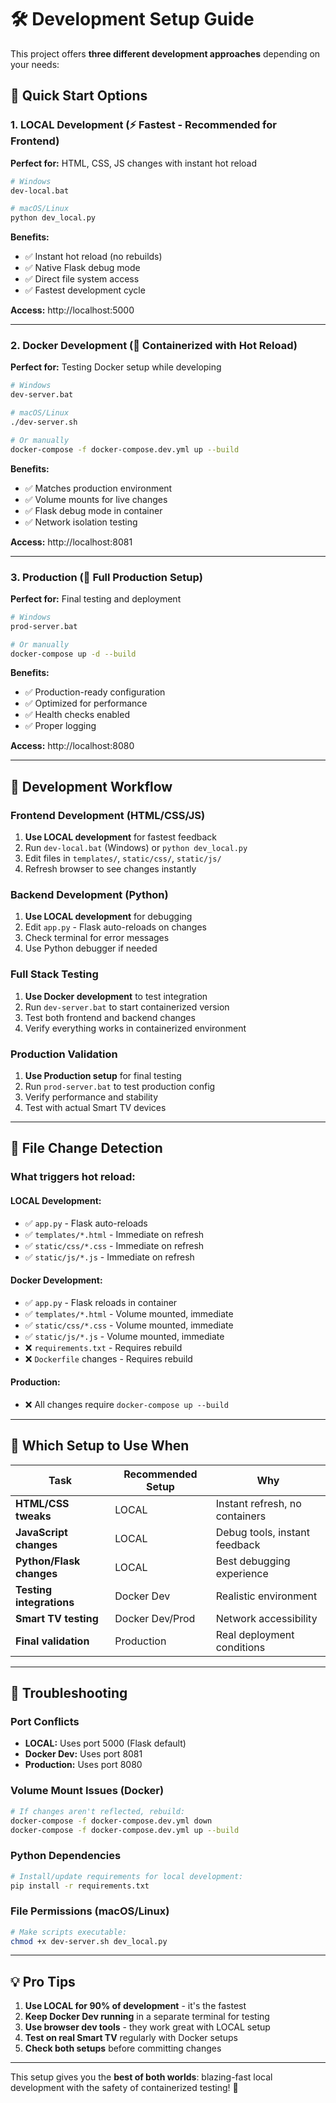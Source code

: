 # 🛠️ Development Setup Guide

This project offers **three different development approaches** depending on your needs:

## 🚀 Quick Start Options

### 1. **LOCAL Development** (⚡ Fastest - Recommended for Frontend)
**Perfect for:** HTML, CSS, JS changes with instant hot reload

```bash
# Windows
dev-local.bat

# macOS/Linux  
python dev_local.py
```

**Benefits:**
- ✅ Instant hot reload (no rebuilds)
- ✅ Native Flask debug mode
- ✅ Direct file system access
- ✅ Fastest development cycle

**Access:** http://localhost:5000

---

### 2. **Docker Development** (🐳 Containerized with Hot Reload)
**Perfect for:** Testing Docker setup while developing

```bash
# Windows
dev-server.bat

# macOS/Linux
./dev-server.sh

# Or manually
docker-compose -f docker-compose.dev.yml up --build
```

**Benefits:**
- ✅ Matches production environment
- ✅ Volume mounts for live changes
- ✅ Flask debug mode in container
- ✅ Network isolation testing

**Access:** http://localhost:8081

---

### 3. **Production** (🚀 Full Production Setup)
**Perfect for:** Final testing and deployment

```bash
# Windows
prod-server.bat

# Or manually
docker-compose up -d --build
```

**Benefits:**
- ✅ Production-ready configuration
- ✅ Optimized for performance
- ✅ Health checks enabled
- ✅ Proper logging

**Access:** http://localhost:8080

---

## 🔄 Development Workflow

### Frontend Development (HTML/CSS/JS)
1. **Use LOCAL development** for fastest feedback
2. Run `dev-local.bat` (Windows) or `python dev_local.py` 
3. Edit files in `templates/`, `static/css/`, `static/js/`
4. Refresh browser to see changes instantly

### Backend Development (Python)
1. **Use LOCAL development** for debugging
2. Edit `app.py` - Flask auto-reloads on changes
3. Check terminal for error messages
4. Use Python debugger if needed

### Full Stack Testing
1. **Use Docker development** to test integration
2. Run `dev-server.bat` to start containerized version
3. Test both frontend and backend changes
4. Verify everything works in containerized environment

### Production Validation
1. **Use Production setup** for final testing
2. Run `prod-server.bat` to test production config
3. Verify performance and stability
4. Test with actual Smart TV devices

---

## 📁 File Change Detection

### What triggers hot reload:

#### LOCAL Development:
- ✅ `app.py` - Flask auto-reloads
- ✅ `templates/*.html` - Immediate on refresh  
- ✅ `static/css/*.css` - Immediate on refresh
- ✅ `static/js/*.js` - Immediate on refresh

#### Docker Development:
- ✅ `app.py` - Flask reloads in container
- ✅ `templates/*.html` - Volume mounted, immediate
- ✅ `static/css/*.css` - Volume mounted, immediate  
- ✅ `static/js/*.js` - Volume mounted, immediate
- ❌ `requirements.txt` - Requires rebuild
- ❌ `Dockerfile` changes - Requires rebuild

#### Production:
- ❌ All changes require `docker-compose up --build`

---

## 🎯 Which Setup to Use When

| Task | Recommended Setup | Why |
|------|------------------|-----|
| **HTML/CSS tweaks** | LOCAL | Instant refresh, no containers |
| **JavaScript changes** | LOCAL | Debug tools, instant feedback |
| **Python/Flask changes** | LOCAL | Best debugging experience |
| **Testing integrations** | Docker Dev | Realistic environment |
| **Smart TV testing** | Docker Dev/Prod | Network accessibility |
| **Final validation** | Production | Real deployment conditions |

---

## 🔧 Troubleshooting

### Port Conflicts
- **LOCAL:** Uses port 5000 (Flask default)
- **Docker Dev:** Uses port 8081 
- **Production:** Uses port 8080

### Volume Mount Issues (Docker)
```bash
# If changes aren't reflected, rebuild:
docker-compose -f docker-compose.dev.yml down
docker-compose -f docker-compose.dev.yml up --build
```

### Python Dependencies
```bash
# Install/update requirements for local development:
pip install -r requirements.txt
```

### File Permissions (macOS/Linux)
```bash
# Make scripts executable:
chmod +x dev-server.sh dev_local.py
```

---

## 💡 Pro Tips

1. **Use LOCAL for 90% of development** - it's the fastest
2. **Keep Docker Dev running** in a separate terminal for testing
3. **Use browser dev tools** - they work great with LOCAL setup
4. **Test on real Smart TV** regularly with Docker setups
5. **Check both setups** before committing changes

---

This setup gives you the **best of both worlds**: blazing-fast local development with the safety of containerized testing! 🎉